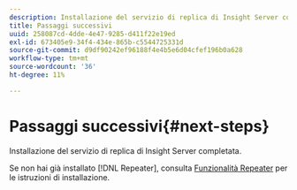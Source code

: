 ```yaml
---
description: Installazione del servizio di replica di Insight Server completata.
title: Passaggi successivi
uuid: 258087cd-4dde-4e47-9285-d411f22e19ed
exl-id: 673405e9-34f4-434e-865b-c5544725331d
source-git-commit: d9df90242ef96188f4e4b5e6d04cfef196b0a628
workflow-type: tm+mt
source-wordcount: '36'
ht-degree: 11%

---
```


# Passaggi successivi{#next-steps}

Installazione del servizio di replica di Insight Server completata.

Se non hai già installato [!DNL Repeater], consulta [Funzionalità Repeater](../../../home/c-inst-svr/c-rptr-fntly/c-rptr-fntly.md#concept-78613328ece345b2937cd6e43d7f31f2) per le istruzioni di installazione.
